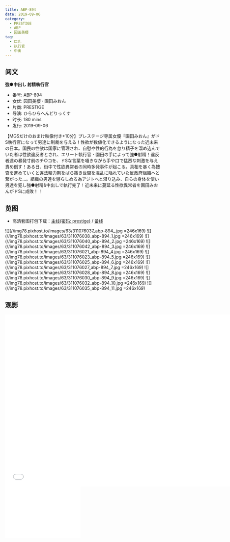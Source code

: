 ```yaml
---
title: ABP-894
date: 2019-09-06
category:
  - PRESTIGE
  - ABP
  - 园田美樱
tag:
  - 巨乳
  - 执行官
  - 中出
---
```


## 阅文

**強●中出し 射精執行官**

* 番号: ABP-894
* 女优: 园田美樱 · 園田みおん
* 片商: PRESTIGE
* 导演: ひらひらへんどりっくす
* 时长: 180 mins
* 发行: 2019-09-06

【MGSだけのおまけ映像付き+10分】プレステージ専属女優『園田みおん』がドS執行官になって男達に制裁を与える！性欲が数値化できるようになった近未来の日本。国民の性欲は国家に管理され、自慰や性的行為を怠り精子を溜め込んでいた者は性欲違反者とされ、エリート執行官・園田の手によって強●射精！違反者達の暴発寸前のチ○コを、ドSな言葉を囁きながら手や口で猛烈な刺激を与え責め倒す！ある日、街中で性欲異常者の同時多発事件が起こる。真相を暴く為捜査を進めていくと違法精力剤をばら撒き世間を混乱に陥れていた反政府組織へと繋がった…。組織の男達を懲らしめる為アジトへと潜り込み、自らの身体を使い男達を犯し強●射精&中出しで執行完了！近未来に蔓延る性欲異常者を園田みおんがドSに成敗！！

## 览图

* 高清套图打包下载：[主线(密码: prestige)](//url87.ctfile.com/f/37076987-690596500-2bae97?p=prestige) / [备线](//pixhost.to/gallery/bwL88/download)

![](//img78.pixhost.to/images/63/311076037_abp-894_.jpg =246x169)
![](//img78.pixhost.to/images/63/311076038_abp-894_1.jpg =246x169)
![](//img78.pixhost.to/images/63/311076040_abp-894_2.jpg =246x169)
![](//img78.pixhost.to/images/63/311076042_abp-894_3.jpg =246x169)
![](//img78.pixhost.to/images/63/311076021_abp-894_4.jpg =246x169)
![](//img78.pixhost.to/images/63/311076023_abp-894_5.jpg =246x169)
![](//img78.pixhost.to/images/63/311076025_abp-894_6.jpg =246x169)
![](//img78.pixhost.to/images/63/311076027_abp-894_7.jpg =246x169)
![](//img78.pixhost.to/images/63/311076028_abp-894_8.jpg =246x169)
![](//img78.pixhost.to/images/63/311076030_abp-894_9.jpg =246x169)
![](//img78.pixhost.to/images/63/311076032_abp-894_10.jpg =246x169)
![](//img78.pixhost.to/images/63/311076035_abp-894_11.jpg =246x169)

## 观影

<iframe width="740" height="560" src="//dood.wf/e/b23fsqrq0asm4gujjgyir2ho7q999r2q" scrolling="no" frameborder="0" allowfullscreen="true"></iframe>

<iframe width="246" height="169" src="//dood.wf/e/ba6nd0ybqmvx16hxdb7vrgulxtqsqz8d" scrolling="no" frameborder="0" allowfullscreen="true"></iframe>